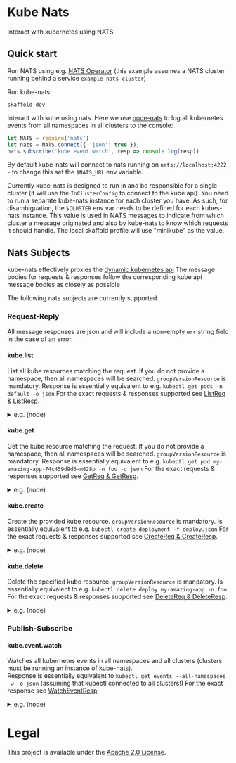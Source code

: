 # Kube Nats

Interact with kubernetes using NATS


## Quick start

Run NATS using e.g. [NATS Operator](https://github.com/nats-io/nats-operator) 
(this example assumes a NATS cluster running behind a service `example-nats-cluster`)

Run kube-nats:

```
skaffold dev
```

Interact with kube using nats. 
Here we use [node-nats](https://github.com/nats-io/node-nats) to log all kubernetes events from all namespaces in all clusters to the console:

```js
let NATS = require('nats')
let nats = NATS.connect({ 'json': true });
nats.subscribe('kube.event.watch', resp => console.log(resp))
```

By default kube-nats will connect to nats running on `nats://localhost:4222` - to change this set the `$NATS_URL`
env variable. 

Currently kube-nats is designed to run in and be responsible for a single cluster (it will use the `InClusterConfig` to connect to the kube api). 
You need to run a separate kube-nats instance for each cluster you have. As such, for disambiguation, the `$CLUSTER` env var needs to be defined for each
kubes-nats instance. This value is used in NATS messages to indicate from which cluster a message originated and also by 
kube-nats to know which requests it should handle. The local skaffold profile will use "minikube" as the value.

## Nats Subjects

kube-nats effectively proxies the [dynamic kubernetes api](https://github.com/kubernetes/client-go/blob/master/dynamic/interface.go)
The message bodies for requests & responses follow the corresponding kube api message bodies as closely as possible 

The following nats subjects are currently supported.

### Request-Reply

All message responses are json and will include a non-empty `err` string field in the case of an error.

#### kube.list

List all kube resources matching the request. If you do not provide a namespace, then all namespaces will be searched. 
`groupVersionResource` is mandatory.
Response is essentially equivalent to e.g. `kubectl get pods -n default -o json`
For the exact requests & responses supported see [ListReq & ListResp](pkg/handler/handler.go).
 
<details>
 <summary>e.g. (node)</summary>

```js
let req = {
  cluster: 'minikube',
  groupVersionResource: { Group: '', Version: 'v1', Resource: 'pods' },
  namespace: 'default',
  listOptions: {}
}
nats.requestOne('kube.list', req, {}, 3000, resp => {
  console.log(JSON.stringify(resp, null, 2))
})
```

output:

```
{
  "resources": {
    "apiVersion": "v1",
    "items": [
      {
        "apiVersion": "v1",
        "kind": "Pod",
        "metadata": {
          "annotations": {
            "nats.version": "1.3.0"
          },
          "creationTimestamp": "2018-11-26T09:54:38Z",
          "labels": {
            "app": "nats",
            "nats_cluster": "example-nats-cluster",
            "nats_version": "1.3.0"
          },
          "name": "example-nats-cluster-1",
          "namespace": "default",
         ...etc
```

</details> 
  
#### kube.get

Get the kube resource matching the request. If you do not provide a namespace, then all namespaces will be searched. 
`groupVersionResource` is mandatory.
Response is essentially equivalent to e.g. `kubectl get pod my-amazing-app-74c459d9d6-m828p -n foo -o json`
For the exact requests & responses supported see [GetReq & GetResp](pkg/handler/handler.go).

<details>
 <summary>e.g. (node)</summary>

```js
let req = {
  cluster: 'minikube',
  groupVersionResource: { Group: '', Version: 'v1', Resource: 'pods' },
  namespace: 'default',
  name: 'example-nats-cluster-1'
}
nats.requestOne('kube.get', req, {}, 3000, resp => {
  console.log(JSON.stringify(resp, null, 2))
})
```

output:

```
{
  "resource": {
    "apiVersion": "v1",
    "kind": "Pod",
    "metadata": {
      "annotations": {
        "nats.version": "1.3.0"
      },
      "creationTimestamp": "2018-11-26T09:54:38Z",
      "labels": {
        "app": "nats",
        "nats_cluster": "example-nats-cluster",
        "nats_version": "1.3.0"
      },
      "name": "example-nats-cluster-1",
      "namespace": "default",
         ...etc
```

</details> 

#### kube.create

Create the provided kube resource. 
`groupVersionResource` is mandatory.
Is essentially equivalent to e.g. `kubectl create deployment -f deploy.json`
For the exact requests & responses supported see [CreateReq & CreateResp](pkg/handler/handler.go).

<details>
 <summary>e.g. (node)</summary>

```js
let req = {
  cluster: 'minikube',
  groupVersionResource: { Group: 'apps', Version: 'v1', Resource: 'deployments' },
  namespace: 'default',
  resource: {
    apiVersion: 'apps/v1',
    kind: 'Deployment',
    metadata: {
      name: 'nginx',
      labels: { app: 'nginx' }
    },
    spec: {
      replicas: 1,
      selector: {
        matchLabels: { app: 'nginx' },
      },
      template: {
        metadata: {
          labels: { app: 'nginx' },
        },
        spec: {
          containers: [
            {
              name: 'nginx',
              image: 'nginx:latest'
            }
          ]
        }
      }
    }
  },
  createOptions: {},
  subresources: [],
}
nats.requestOne('kube.create', req, {}, 3000, resp => {
  console.log(JSON.stringify(resp, null, 2))
})
```

output:

```
{
  "resource": {
    "apiVersion": "apps/v1",
    "kind": "Deployment",
    "metadata": {
      "creationTimestamp": "2018-11-27T00:21:29Z",
      "generation": 1,
      "labels": {
        "app": "nginx"
      },
      "name": "nginx",
      "namespace": "default",
      "resourceVersion": "109926",
         ...etc
```

</details> 

#### kube.delete

Delete the specified kube resource. 
`groupVersionResource` is mandatory.
Is essentially equivalent to e.g. `kubectl delete deploy my-amazing-app -n foo`
For the exact requests & responses supported see [DeleteReq & DeleteResp](pkg/handler/handler.go).

<details>
 <summary>e.g. (node)</summary>

```js
req = {
  cluster: 'minikube',
  groupVersionResource: { Group: 'apps', Version: 'v1', Resource: 'deployments' },
  deleteOptions: { propagationPolicy: 'Foreground' },
  namespace: 'default',
  name: 'nginx',
}
nats.requestOne('kube.delete', req, {}, 3000, resp => {
  console.log(JSON.stringify(resp, null, 2))
})
```

output:

```
{
  "err": ""
}

```

</details> 

### Publish-Subscribe 

#### kube.event.watch

Watches all kubernetes events in all namespaces and all clusters (clusters must be running an instance of kube-nats).  
Response is essentially equivalent to `kubectl get events --all-namespaces -w -o json` (assuming that kubectl connected to all clusters!)
For the exact response see [WatchEventResp](pkg/handler/handler.go).

<details>
 <summary>e.g. (node)</summary>

```js
nats.subscribe('kube.event.watch', resp => {
  console.log(resp)
})
```

output:

```
{ cluster: 'minikube',
  Type: 'ADDED',
  Object:
   { apiVersion: 'v1',
     count: 1,
     eventTime: null,
     firstTimestamp: '2018-11-28T12:30:10Z',
     involvedObject:
      { apiVersion: 'v1',
        fieldPath: 'spec.containers{nats}',
        kind: 'Pod',
        name: 'example-nats-cluster-2',
        namespace: 'default',
        resourceVersion: '840',
        uid: 'b1e99aa5-f305-11e8-b09e-827816e0a801' },
     kind: 'Event',
     lastTimestamp: '2018-11-28T12:30:10Z',
     message: 'Killing container with id docker://nats:Need to kill Pod',
     ...
```

</details> 

# Legal
This project is available under the [Apache 2.0 License](http://www.apache.org/licenses/LICENSE-2.0.html).

